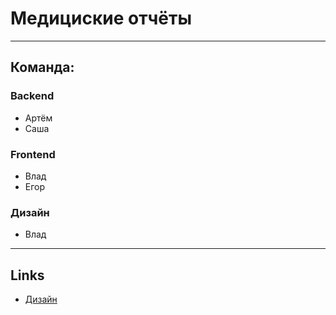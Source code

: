 # Медициские отчёты
_____
## Команда:
### Backend
- Артём
- Саша
### Frontend
- Влад
- Егор
### Дизайн
- Влад
_____
## Links
- [Дизайн](https://www.figma.com/file/kl6qOs7ATgvOcw4pNLejkn/Untitled?node-id=0%3A1&t=B97S8RrS5ke3zxP4-0)
